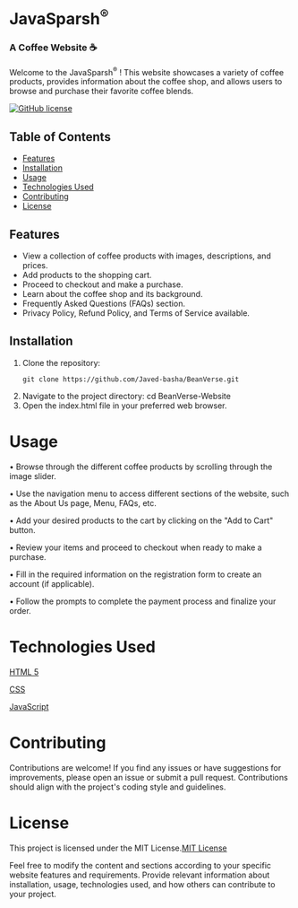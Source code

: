# JavaSparsh<sup>®</sup>
<h3> A Coffee Website ☕</h3>

Welcome to the JavaSparsh<sup>®</sup> ! This website showcases a variety of coffee products, provides information about the coffee shop, and allows users to browse and purchase their favorite coffee blends.

[![GitHub license](https://img.shields.io/badge/license-MIT-blue.svg)](https://github.com/Javed-basha/BeanVerse-Website/blob/main/LICENSE) 

## Table of Contents
- [Features](#features)
- [Installation](#installation)
- [Usage](#usage)
- [Technologies Used](#technologies-used)
- [Contributing](#contributing)
- [License](#license)

## Features
- View a collection of coffee products with images, descriptions, and prices.
- Add products to the shopping cart.
- Proceed to checkout and make a purchase.
- Learn about the coffee shop and its background.
- Frequently Asked Questions (FAQs) section.
- Privacy Policy, Refund Policy, and Terms of Service available.

## Installation
1. Clone the repository:
   ```shell
   git clone https://github.com/Javed-basha/BeanVerse.git
1. Navigate to the project directory:
cd BeanVerse-Website
2. Open the index.html file in your preferred web browser.
# Usage
• Browse through the different coffee products by scrolling through the image slider.

• Use the navigation menu to access different sections of the website, such as the About Us page, Menu, FAQs, etc.

• Add your desired products to the cart by clicking on the "Add to Cart" button.

• Review your items and proceed to checkout when ready to make a purchase.

• Fill in the required information on the registration form to create an account (if applicable).

• Follow the prompts to complete the payment process and finalize your order.

# Technologies Used
[HTML 5](#HTML5) 

[CSS](#CSS3) 

[JavaScript](#JavaScript) 

# Contributing
Contributions are welcome! If you find any issues or have suggestions for improvements, please open an issue or submit a pull request. Contributions should align with the project's coding style and guidelines.

# License
This project is licensed under the MIT License.[MIT License](https://github.com/Javed-basha/BeanVerse-Website/blob/main/LICENSE) 

Feel free to modify the content and sections according to your specific website features and requirements. Provide relevant information about installation, usage, technologies used, and how others can contribute to your project.


